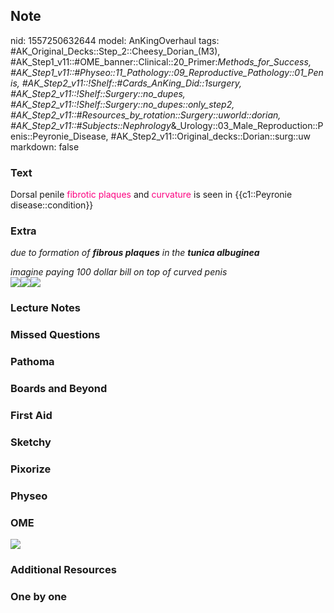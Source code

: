## Note
nid: 1557250632644
model: AnKingOverhaul
tags: #AK_Original_Decks::Step_2::Cheesy_Dorian_(M3), #AK_Step1_v11::#OME_banner::Clinical::20_Primer:_Methods_for_Success, #AK_Step1_v11::#Physeo::11_Pathology::09_Reproductive_Pathology::01_Penis, #AK_Step2_v11::!Shelf::#Cards_AnKing_Did::1surgery, #AK_Step2_v11::!Shelf::Surgery::no_dupes, #AK_Step2_v11::!Shelf::Surgery::no_dupes::only_step2, #AK_Step2_v11::#Resources_by_rotation::Surgery::uworld::dorian, #AK_Step2_v11::#Subjects::Nephrology_&_Urology::03_Male_Reproduction::Penis::Peyronie_Disease, #AK_Step2_v11::Original_decks::Dorian::surg::uw
markdown: false

### Text
Dorsal penile <font color="#FC0280">fibrotic plaques</font> and
<font color="#FC0280">curvature</font> is seen in {{c1::Peyronie
disease::condition}}

### Extra
<i>due to formation of <b>fibrous plaques</b> in the <b>tunica
albuginea</b></i>
<div>
  <i>imagine paying 100 dollar bill on top of curved penis</i>
</div>
<div></div>
<div>
  <i><img src="paste-6232762050674689.jpg"><img src=
  "paste-6249907560120321.jpg"><img src=
  "Management-of-Peyronies-Urology-now-Feb-20163.jpg"></i>
</div>

### Lecture Notes


### Missed Questions


### Pathoma


### Boards and Beyond


### First Aid


### Sketchy


### Pixorize


### Physeo


### OME
<div class="ome-widget">
  <a href="https://onlinemeded.org/spa/surgery?ref=anki"><img src=
  "_OME_AnkiFlashcards_Topic_6.png"></a>
</div>

### Additional Resources


### One by one

